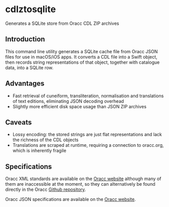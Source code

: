 # cdlztosqlite
Generates a SQLite store from Oracc CDL ZIP archives

## Introduction
This command line utility generates a SQLite cache file from Oracc JSON files for use in macOS/iOS apps. It converts a CDL file into a Swift object, then records string representations of that object, together with catalogue data, into a SQLite row.

## Advantages
- Fast retrieval of cuneiform, transliteration, normalisation and translations of text editions, eliminating JSON decoding overhead
- Slightly more efficient disk space usage than JSON ZIP archives

## Caveats
- Lossy encoding: the stored strings are just flat representations and lack the richness of the CDL objects
- Translations are scraped at runtime, requiring a connection to oracc.org, which is inherently fragile


## Specifications
Oracc XML standards are available on the [Oracc website](http://oracc.museum.upenn.edu/doc/about/standards/index.html) although many of them are inaccessible at the moment, so they can alternatively be found directly in the Oracc [Github repository](https://github.com/oracc/oracc/tree/master/doc/ns).

Oracc JSON specifications are available on the [Oracc website](http://oracc.museum.upenn.edu/doc/opendata/index.html).
